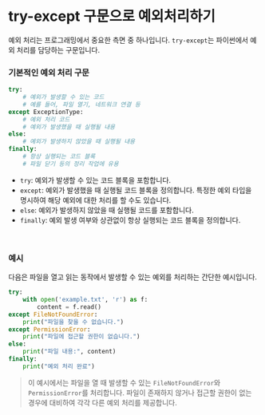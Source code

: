 # try-except 구문으로 예외처리하기

예외 처리는 프로그래밍에서 중요한 측면 중 하나입니다. `try-except`는 파이썬에서 예외 처리를 담당하는 구문입니다.

### 기본적인 예외 처리 구문

```python
try:
    # 예외가 발생할 수 있는 코드
    # 예를 들어, 파일 열기, 네트워크 연결 등
except ExceptionType:
    # 예외 처리 코드
    # 예외가 발생했을 때 실행될 내용
else:
    # 예외가 발생하지 않았을 때 실행될 내용
finally:
    # 항상 실행되는 코드 블록
    # 파일 닫기 등의 정리 작업에 유용

```

- `try`: 예외가 발생할 수 있는 코드 블록을 포함합니다.
- `except`: 예외가 발생했을 때 실행될 코드 블록을 정의합니다. 특정한 예외 타입을 명시하여 해당 예외에 대한 처리를 할 수도 있습니다.
- `else`: 예외가 발생하지 않았을 때 실행될 코드를 포함합니다.
- `finally`: 예외 발생 여부와 상관없이 항상 실행되는 코드 블록을 정의합니다.

&nbsp;

### 예시

다음은 파일을 열고 읽는 동작에서 발생할 수 있는 예외를 처리하는 간단한 예시입니다.

```python
try:
    with open('example.txt', 'r') as f:
        content = f.read()
except FileNotFoundError:
    print("파일을 찾을 수 없습니다.")
except PermissionError:
    print("파일에 접근할 권한이 없습니다.")
else:
    print("파일 내용:", content)
finally:
    print("예외 처리 완료")
```

> 이 예시에서는 파일을 열 때 발생할 수 있는 `FileNotFoundError`와 `PermissionError`를 처리합니다. 파일이 존재하지 않거나 접근할 권한이 없는 경우에 대비하여 각각 다른 예외 처리를 제공합니다.

